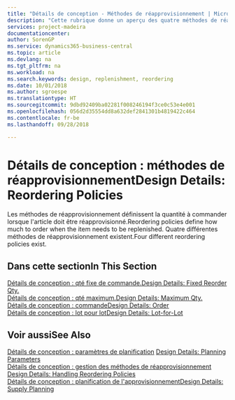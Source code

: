 ```yaml
---
title: "Détails de conception - Méthodes de réapprovisionnement | Microsoft Docs"
description: "Cette rubrique donne un aperçu des quatre méthodes de réapprovisionnement disponibles."
services: project-madeira
documentationcenter: 
author: SorenGP
ms.service: dynamics365-business-central
ms.topic: article
ms.devlang: na
ms.tgt_pltfrm: na
ms.workload: na
ms.search.keywords: design, replenishment, reordering
ms.date: 10/01/2018
ms.author: sgroespe
ms.translationtype: HT
ms.sourcegitcommit: 9dbd92409ba02281f008246194f3ce0c53e4e001
ms.openlocfilehash: 056d2d35554dd8a632def2841301b4819422c464
ms.contentlocale: fr-be
ms.lasthandoff: 09/28/2018

---
```

# <a name="design-details-reordering-policies"></a><span data-ttu-id="4d3f5-103">Détails de conception : méthodes de réapprovisionnement</span><span class="sxs-lookup"><span data-stu-id="4d3f5-103">Design Details: Reordering Policies</span></span>
<span data-ttu-id="4d3f5-104">Les méthodes de réapprovisionnement définissent la quantité à commander lorsque l'article doit être réapprovisionné.</span><span class="sxs-lookup"><span data-stu-id="4d3f5-104">Reordering policies define how much to order when the item needs to be replenished.</span></span> <span data-ttu-id="4d3f5-105">Quatre différentes méthodes de réapprovisionnement existent.</span><span class="sxs-lookup"><span data-stu-id="4d3f5-105">Four different reordering policies exist.</span></span>  

## <a name="in-this-section"></a><span data-ttu-id="4d3f5-106">Dans cette section</span><span class="sxs-lookup"><span data-stu-id="4d3f5-106">In This Section</span></span>  
[<span data-ttu-id="4d3f5-107">Détails de conception : qté fixe de commande.</span><span class="sxs-lookup"><span data-stu-id="4d3f5-107">Design Details: Fixed Reorder Qty.</span></span>](design-details-fixed-reorder-qty.md)  
[<span data-ttu-id="4d3f5-108">Détails de conception : qté maximum.</span><span class="sxs-lookup"><span data-stu-id="4d3f5-108">Design Details: Maximum Qty.</span></span>](design-details-maximum-qty.md)  
[<span data-ttu-id="4d3f5-109">Détails de conception : commande</span><span class="sxs-lookup"><span data-stu-id="4d3f5-109">Design Details: Order</span></span>](design-details-order.md)  
[<span data-ttu-id="4d3f5-110">Détails de conception : lot pour lot</span><span class="sxs-lookup"><span data-stu-id="4d3f5-110">Design Details: Lot-for-Lot</span></span>](design-details-lot-for-lot.md)  

## <a name="see-also"></a><span data-ttu-id="4d3f5-111">Voir aussi</span><span class="sxs-lookup"><span data-stu-id="4d3f5-111">See Also</span></span>  
<span data-ttu-id="4d3f5-112">[Détails de conception : paramètres de planification](design-details-planning-parameters.md) </span><span class="sxs-lookup"><span data-stu-id="4d3f5-112">[Design Details: Planning Parameters](design-details-planning-parameters.md) </span></span>  
<span data-ttu-id="4d3f5-113">[Détails de conception : gestion des méthodes de réapprovisionnement](design-details-handling-reordering-policies.md) </span><span class="sxs-lookup"><span data-stu-id="4d3f5-113">[Design Details: Handling Reordering Policies](design-details-handling-reordering-policies.md) </span></span>  
[<span data-ttu-id="4d3f5-114">Détails de conception : planification de l'approvisionnement</span><span class="sxs-lookup"><span data-stu-id="4d3f5-114">Design Details: Supply Planning</span></span>](design-details-supply-planning.md)

